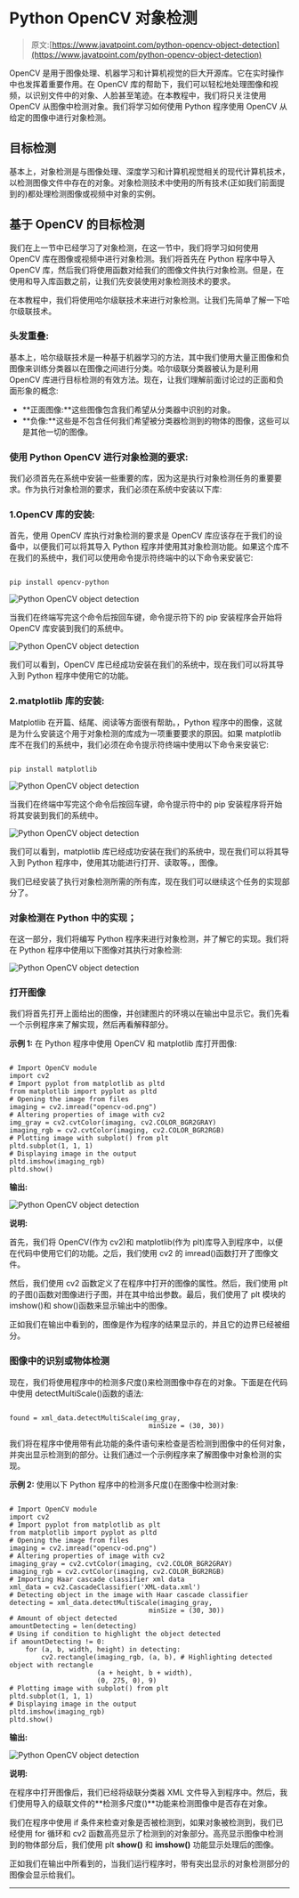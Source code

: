# Python OpenCV 对象检测

> 原文:[https://www.javatpoint.com/python-opencv-object-detection](https://www.javatpoint.com/python-opencv-object-detection)

OpenCV 是用于图像处理、机器学习和计算机视觉的巨大开源库。它在实时操作中也发挥着重要作用。在 OpenCV 库的帮助下，我们可以轻松地处理图像和视频，以识别文件中的对象、人脸甚至笔迹。在本教程中，我们将只关注使用 OpenCV 从图像中检测对象。我们将学习如何使用 Python 程序使用 OpenCV 从给定的图像中进行对象检测。

## 目标检测

基本上，对象检测是与图像处理、深度学习和计算机视觉相关的现代计算机技术，以检测图像文件中存在的对象。对象检测技术中使用的所有技术(正如我们前面提到的)都处理检测图像或视频中对象的实例。

## 基于 OpenCV 的目标检测

我们在上一节中已经学习了对象检测，在这一节中，我们将学习如何使用 OpenCV 库在图像或视频中进行对象检测。我们将首先在 Python 程序中导入 OpenCV 库，然后我们将使用函数对给我们的图像文件执行对象检测。但是，在使用和导入库函数之前，让我们先安装使用对象检测技术的要求。

在本教程中，我们将使用哈尔级联技术来进行对象检测。让我们先简单了解一下哈尔级联技术。

### 头发重叠:

基本上，哈尔级联技术是一种基于机器学习的方法，其中我们使用大量正图像和负图像来训练分类器以在图像之间进行分类。哈尔级联分类器被认为是利用 OpenCV 库进行目标检测的有效方法。现在，让我们理解前面讨论过的正面和负面形象的概念:

*   **正面图像:**这些图像包含我们希望从分类器中识别的对象。
*   **负像:**这些是不包含任何我们希望被分类器检测到的物体的图像，这些可以是其他一切的图像。

### 使用 Python OpenCV 进行对象检测的要求:

我们必须首先在系统中安装一些重要的库，因为这是执行对象检测任务的重要要求。作为执行对象检测的要求，我们必须在系统中安装以下库:

### 1.OpenCV 库的安装:

首先，使用 OpenCV 库执行对象检测的要求是 OpenCV 库应该存在于我们的设备中，以便我们可以将其导入 Python 程序并使用其对象检测功能。如果这个库不在我们的系统中，我们可以使用命令提示符终端中的以下命令来安装它:

```

pip install opencv-python

```

![Python OpenCV object detection](../Images/9a65f0ac64d7a8bce92e8185698aa66f.png)

当我们在终端写完这个命令后按回车键，命令提示符下的 pip 安装程序会开始将 OpenCV 库安装到我们的系统中。

![Python OpenCV object detection](../Images/31354ca5b16ba2d9e7d4a477f755c2d6.png)

我们可以看到，OpenCV 库已经成功安装在我们的系统中，现在我们可以将其导入到 Python 程序中使用它的功能。

### 2.matplotlib 库的安装:

Matplotlib 在开篇、结尾、阅读等方面很有帮助。，Python 程序中的图像，这就是为什么安装这个用于对象检测的库成为一项重要要求的原因。如果 matplotlib 库不在我们的系统中，我们必须在命令提示符终端中使用以下命令来安装它:

```

pip install matplotlib

```

![Python OpenCV object detection](../Images/17047dfe9fa3301d5bafd3951330b44a.png)

当我们在终端中写完这个命令后按回车键，命令提示符中的 pip 安装程序将开始将其安装到我们的系统中。

![Python OpenCV object detection](../Images/adec4c14adfb1ace475b0b858085cb7f.png)

我们可以看到，matplotlib 库已经成功安装在我们的系统中，现在我们可以将其导入到 Python 程序中，使用其功能进行打开、读取等。，图像。

我们已经安装了执行对象检测所需的所有库，现在我们可以继续这个任务的实现部分了。

### 对象检测在 Python 中的实现；

在这一部分，我们将编写 Python 程序来进行对象检测，并了解它的实现。我们将在 Python 程序中使用以下图像对其执行对象检测:

![Python OpenCV object detection](../Images/375d017fa4d2c447c521a96cb2840059.png)

### 打开图像

我们将首先打开上面给出的图像，并创建图片的环境以在输出中显示它。我们先看一个示例程序来了解实现，然后再看解释部分。

**示例 1:** 在 Python 程序中使用 OpenCV 和 matplotlib 库打开图像:

```

# Import OpenCV module
import cv2
# Import pyplot from matplotlib as pltd
from matplotlib import pyplot as pltd
# Opening the image from files
imaging = cv2.imread("opencv-od.png")
# Altering properties of image with cv2
img_gray = cv2.cvtColor(imaging, cv2.COLOR_BGR2GRAY)
imaging_rgb = cv2.cvtColor(imaging, cv2.COLOR_BGR2RGB)
# Plotting image with subplot() from plt
pltd.subplot(1, 1, 1)
# Displaying image in the output
pltd.imshow(imaging_rgb)
pltd.show()

```

**输出:**

![Python OpenCV object detection](../Images/1f5765a01cb18ba3596d311e651e9cdc.png)

**说明:**

首先，我们将 OpenCV(作为 cv2)和 matplotlib(作为 plt)库导入到程序中，以便在代码中使用它们的功能。之后，我们使用 cv2 的 imread()函数打开了图像文件。

然后，我们使用 cv2 函数定义了在程序中打开的图像的属性。然后，我们使用 plt 的子图()函数对图像进行子图，并在其中给出参数。最后，我们使用了 plt 模块的 imshow()和 show()函数来显示输出中的图像。

正如我们在输出中看到的，图像是作为程序的结果显示的，并且它的边界已经被细分。

### 图像中的识别或物体检测

现在，我们将使用程序中的检测多尺度()来检测图像中存在的对象。下面是在代码中使用 detectMultiScale()函数的语法:

```

found = xml_data.detectMultiScale(img_gray, 
                                   minSize = (30, 30))

```

我们将在程序中使用带有此功能的条件语句来检查是否检测到图像中的任何对象，并突出显示检测到的部分。让我们通过一个示例程序来了解图像中对象检测的实现。

**示例 2:** 使用以下 Python 程序中的检测多尺度()在图像中检测对象:

```

# Import OpenCV module
import cv2
# Import pyplot from matplotlib as plt
from matplotlib import pyplot as pltd
# Opening the image from files
imaging = cv2.imread("opencv-od.png")
# Altering properties of image with cv2
imaging_gray = cv2.cvtColor(imaging, cv2.COLOR_BGR2GRAY)
imaging_rgb = cv2.cvtColor(imaging, cv2.COLOR_BGR2RGB)
# Importing Haar cascade classifier xml data
xml_data = cv2.CascadeClassifier('XML-data.xml')
# Detecting object in the image with Haar cascade classifier 
detecting = xml_data.detectMultiScale(imaging_gray, 
                                   minSize = (30, 30))
# Amount of object detected
amountDetecting = len(detecting)
# Using if condition to highlight the object detected
if amountDetecting != 0:
    for (a, b, width, height) in detecting:
        cv2.rectangle(imaging_rgb, (a, b), # Highlighting detected object with rectangle
                      (a + height, b + width), 
                      (0, 275, 0), 9)
# Plotting image with subplot() from plt
pltd.subplot(1, 1, 1)
# Displaying image in the output
pltd.imshow(imaging_rgb)
pltd.show()

```

**输出:**

![Python OpenCV object detection](../Images/bfd4406c2ac6114374d1941c78640745.png)

**说明:**

在程序中打开图像后，我们已经将级联分类器 XML 文件导入到程序中。然后，我们使用导入的级联文件的**检测多尺度()**功能来检测图像中是否存在对象。

我们在程序中使用 if 条件来检查对象是否被检测到，如果对象被检测到，我们已经使用 for 循环和 cv2 函数高亮显示了检测到的对象部分。高亮显示图像中检测到的物体部分后，我们使用 plt **show()** 和 **imshow()** 功能显示处理后的图像。

正如我们在输出中所看到的，当我们运行程序时，带有突出显示的对象检测部分的图像会显示给我们。

* * *